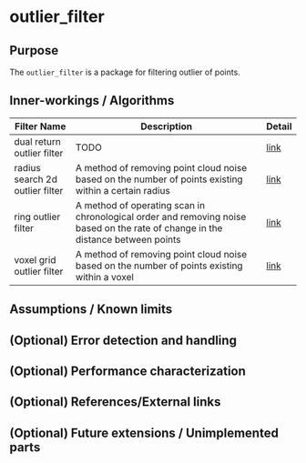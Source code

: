 # outlier_filter

## Purpose

The `outlier_filter` is a package for filtering outlier of points.

## Inner-workings / Algorithms

| Filter Name                     | Description                                                                                                                     | Detail                                       |
| ------------------------------- | ------------------------------------------------------------------------------------------------------------------------------- | -------------------------------------------- |
| dual return outlier filter      | TODO                                                                                                                            | [link](./dual-return-outlier-filter.md)      |
| radius search 2d outlier filter | A method of removing point cloud noise based on the number of points existing within a certain radius                           | [link](./radius-search-2d-outlier-filter.md) |
| ring outlier filter             | A method of operating scan in chronological order and removing noise based on the rate of change in the distance between points | [link](./ring-outlier-filter.md)             |
| voxel grid outlier filter       | A method of removing point cloud noise based on the number of points existing within a voxel                                    | [link](./voxel-grid-outlier-filter.md)       |

## Assumptions / Known limits

## (Optional) Error detection and handling

## (Optional) Performance characterization

## (Optional) References/External links

## (Optional) Future extensions / Unimplemented parts
